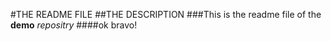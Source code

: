 #THE README FILE
##THE DESCRIPTION
###This is the readme file of the **demo** *repositry*
####ok bravo!
